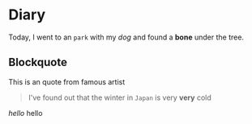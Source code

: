 # Diary

Today, I went to an `park` with my _dog_ and found a **bone** under the tree.

## Blockquote

This is an quote from famous artist

> I've found out that the winter in `Japan` is very **very** cold

_hello_
hello